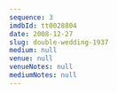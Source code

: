 ```yaml
---
sequence: 3
imdbId: tt0028804
date: 2008-12-27
slug: double-wedding-1937
medium: null
venue: null
venueNotes: null
mediumNotes: null
---
```


